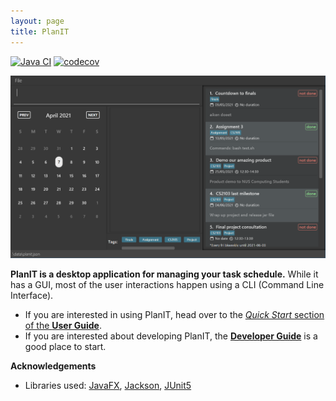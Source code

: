 ```yaml
---
layout: page
title: PlanIT
---
```


[![Java CI](https://github.com/AY2021S2-CS2103T-T10-2/tp/actions/workflows/gradle.yml/badge.svg)](https://github.com/AY2021S2-CS2103T-T10-2/tp/actions/workflows/gradle.yml)
[![codecov](https://codecov.io/gh/AY2021S2-CS2103T-T10-2/tp/branch/master/graph/badge.svg)](https://codecov.io/gh/AY2021S2-CS2103T-T10-2/tp)

![Ui](images/Ui.png)

**PlanIT is a desktop application for managing your task schedule.** While it has a GUI, most of the user interactions happen using a CLI (Command Line Interface).

* If you are interested in using PlanIT, head over to the [_Quick Start_ section of the **User Guide**](UserGuide.html#quick-start).
* If you are interested about developing PlanIT, the [**Developer Guide**](DeveloperGuide.html) is a good place to start.


**Acknowledgements**

* Libraries used: [JavaFX](https://openjfx.io/), [Jackson](https://github.com/FasterXML/jackson), [JUnit5](https://github.com/junit-team/junit5)
